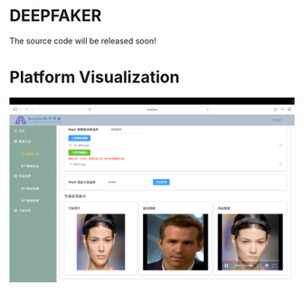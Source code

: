 # DEEPFAKER
The source code will be released soon!
# Platform Visualization
![example](visualization/platform_visualization.png)

